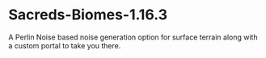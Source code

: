 # Sacreds-Biomes-1.16.3
 A Perlin Noise based noise generation option for surface terrain along with a custom portal to take you there.
